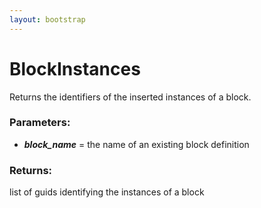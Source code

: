 ```yaml
---
layout: bootstrap
---
```


# BlockInstances

Returns the identifiers of the inserted instances of a block.
        

### Parameters:

- ***block_name*** = the name of an existing block definition
        

### Returns:


list of guids identifying the instances of a block
        
